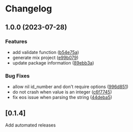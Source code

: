 # Changelog

## 1.0.0 (2023-07-28)


### Features

* add validate function ([b54e75a](https://github.com/floatpays/za_id_number/commit/b54e75a8f63ecd82ed37d270209a080c3ae24bea))
* generate mix project ([e99b079](https://github.com/floatpays/za_id_number/commit/e99b07977ca2fd5229fa5051b9a1b8c7868f28b9))
* update package information ([89ebb3a](https://github.com/floatpays/za_id_number/commit/89ebb3a034cb935fba328e52007583403ca3621e))


### Bug Fixes

* allow nil id_number and don't require options ([996d851](https://github.com/floatpays/za_id_number/commit/996d851f71d60cf2f94511b2dea2a5fbd08336ea))
* do not crash when value is an integer ([c6f7745](https://github.com/floatpays/za_id_number/commit/c6f77457f68262375cd6af529c9b30a96486fd06))
* fix eos issue when parsing the string ([44deba5](https://github.com/floatpays/za_id_number/commit/44deba5666c5653d285e1326b2bdd76917146d5f))

## [0.1.4] 

Add automated releases
